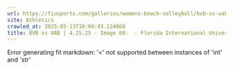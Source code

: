 ```yaml
---
url: https://fiusports.com/galleries/womens-beach-volleyball/bvb-vs-uab-4-25-25/image-60/357/62859
site: Athletics
crawled_at: 2025-05-13T10:04:43.124068
title: BVB vs UAB | 4.25.25 - Image 60:  - Florida International University
---
```


Error generating fit markdown: '<' not supported between instances of 'int' and 'str'